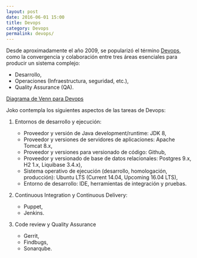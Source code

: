```yaml
---
layout: post
date: 2016-06-01 15:00
title: Devops
category: Devops
permalink: devops/
---
```


Desde aproximadamente el año 2009, se popularizó el término [Devops](https://en.wikipedia.org/wiki/DevOps), como la convergencia y colaboración entre tres áreas esenciales para producir un sistema complejo:

* Desarrollo,
* Operaciones (Infraestructura, seguridad, etc.),
* Quality Assurance (QA).

[Diagrama de Venn para Devops](https://upload.wikimedia.org/wikipedia/commons/thumb/b/b5/Devops.svg/330px-Devops.svg.png)

Joko contempla los siguientes aspectos de las tareas de Devops:

1. Entornos de desarrollo y ejecución:

	* Proveedor y versión de Java development/runtime: JDK 8,
	* Proveedor y versiones de servidores de aplicaciones: Apache Tomcat 8.x,
	* Proveedor y versiones para versionado de código: Github,
	* Proveedor y versionado de base de datos relacionales: Postgres 9.x, H2 1.x, Liquibase 3.4.x),
	* Sistema operativo de ejecución (desarrollo, homologación, producción): Ubuntu LTS (Current 14.04, Upcoming 16.04 LTS),
	* Entorno de desarrollo: IDE, herramientas de integración y pruebas.

2. Continuous Integration y Continuous Delivery:
	
	* Puppet,
	* Jenkins.

3. Code review y Quality Assurance

	* Gerrit,
	* Findbugs,
	* Sonarqube.